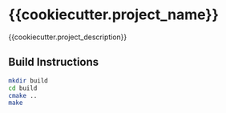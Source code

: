 # {{cookiecutter.project_name}}

{{cookiecutter.project_description}}

## Build Instructions

```bash
mkdir build
cd build
cmake ..
make

